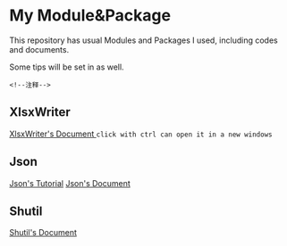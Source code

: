 # My Module&Package
This repository has usual Modules and Packages I used, including codes and documents.

Some tips will be set in as well.

<!--注释-->
`<!--注释-->`
## XlsxWriter
<a href="https://xlsxwriter.readthedocs.io/index.html" target="_blank" rel="noopener"> XlsxWriter's Document </a> `click with ctrl can open it in a new windows`

## Json
[Json's Tutorial](https://realpython.com/python-json/)
[Json's Document](https://docs.python.org/3/library/json.html#basic-usage)

## Shutil
[Shutil's Document](https://docs.python.org/3/library/shutil.html)
